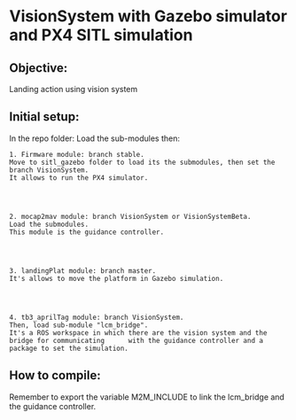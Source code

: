 # VisionSystem with Gazebo simulator and PX4 SITL simulation

## Objective:
Landing action using vision system

## Initial setup:
In the repo folder:
Load the sub-modules
then:




	1. Firmware module: branch stable.
	Move to sitl_gazebo folder to load its the submodules, then set the branch VisionSystem.
	It allows to run the PX4 simulator.




	2. mocap2mav module: branch VisionSystem or VisionSystemBeta.
	Load the submodules.
	This module is the guidance controller.




	3. landingPlat module: branch master.
	It's allows to move the platform in Gazebo simulation.




	4. tb3_aprilTag module: branch VisionSystem.
	Then, load sub-module "lcm_bridge".
	It's a ROS workspace in which there are the vision system and the bridge for communicating 		with the guidance controller and a package to set the simulation.




## How to compile:
Remember to export the variable M2M_INCLUDE to link the lcm_bridge and the guidance controller.




